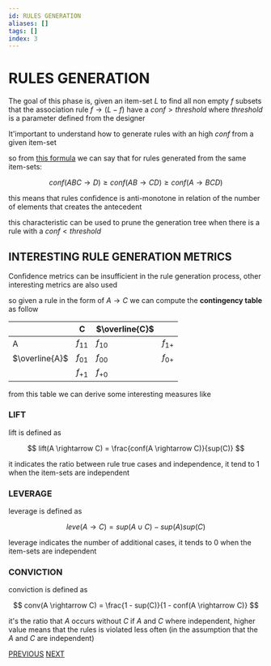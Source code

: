 ```yaml
---
id: RULES GENERATION
aliases: []
tags: []
index: 3
---
```


# RULES GENERATION

The goal of this phase is, given an item-set $L$ to find all non empty $f$ subsets that the association rule $f \rightarrow (L-f)$ have a $conf \gt threshold$ where $threshold$ is a parameter defined from the designer

It'important to understand how to generate rules with an high $conf$ from a given item-set

so from [this formula](ASSOCIATION_RULES.md#CONFIDENCE_FROM_SUPPORT) we can say that for rules generated from the same item-sets:

$$
conf(ABC \rightarrow D) \geq conf(AB \rightarrow CD) \geq conf(A \rightarrow BCD)
$$

this means that rules confidence is anti-monotone in relation of the number of elements that creates the antecedent

this characteristic can be used to prune the generation tree when there is a rule with a $conf \lt threshold$

## INTERESTING RULE GENERATION METRICS

Confidence metrics can be insufficient in the rule generation process, other interesting metrics are also used

so given a rule in the form of $A \rightarrow C$ we can compute the **contingency table** as follow

|     | C        | $\overline{C}$       |          |
| --- | -------- | -------- | -------- |
| A   | $f_{11}$ | $f_{10}$ | $f_{1+}$ |
| $\overline{A}$  | $f_{01}$ | $f_{00}$ | $f_{0+}$ |
|     | $f_{+1}$         | $f_{+0}$         |          |

from this table we can derive some interesting measures like

### LIFT

lift is defined as

$$
lift(A \rightarrow C) = \frac{conf(A \rightarrow C)}{sup(C)}
$$

it indicates the ratio between rule true cases and independence, it tend to $1$  when the item-sets are independent

### LEVERAGE

leverage is defined as

$$
leve(A \rightarrow C) = sup(A \cup C) - sup(A)sup(C)
$$

leverage indicates the number of additional cases, it tends to $0$ when the item-sets are independent

### CONVICTION

conviction is defined as

$$
conv(A \rightarrow C) = \frac{1 - sup(C)}{1 - conf(A \rightarrow C)}
$$

it's the ratio that $A$ occurs without $C$  if $A$ and $C$ where independent, higher value means that the rules is violated less often (in the assumption that the $A$ and $C$ are independent)

[PREVIOUS](ASSOCIATION_RULES_MINING.md) [NEXT](FREQUENT_ITEMSET_GENERATION.md)
